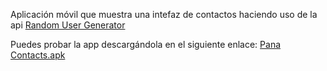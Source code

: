 Aplicación móvil que muestra una intefaz de contactos haciendo uso de la api [Random User Generator](https://randomuser.me)

Puedes probar la app descargándola en el siguiente enlace: [Pana Contacts.apk](https://expo.dev/artifacts/41d9262a-28b6-461e-88e7-964a1072ad5b)

